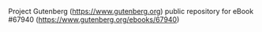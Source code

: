 Project Gutenberg (https://www.gutenberg.org) public repository for
eBook #67940 (https://www.gutenberg.org/ebooks/67940)
